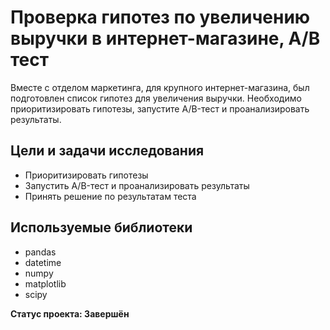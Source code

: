 # Проверка гипотез по увеличению выручки в интернет-магазине, A/B тест

Вместе с отделом маркетинга, для крупного интернет-магазина, был подготовлен список гипотез для увеличения выручки. Необходимо приоритизировать гипотезы, запустите A/B-тест и проанализировать результаты.

## Цели и задачи исследования
- Приоритизировать гипотезы
- Запустить A/B-тест и проанализировать результаты
- Принять решение по результатам теста

## Используемые библиотеки
- pandas
- datetime
- numpy
- matplotlib
- scipy

**Статус проекта: Завершён**
